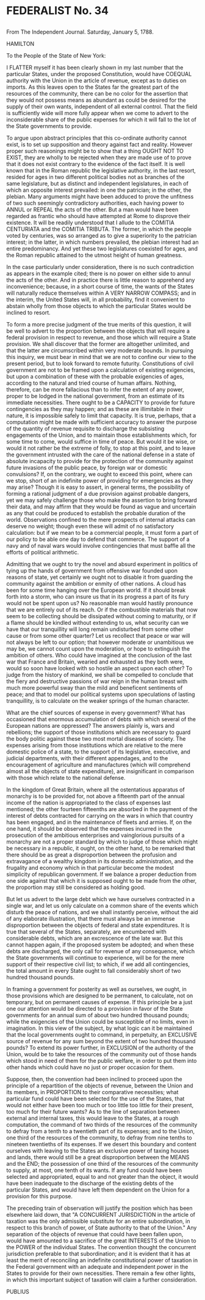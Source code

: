 # FEDERALIST No. 34
## 


From The Independent Journal. Saturday, January 5, 1788.

HAMILTON

To the People of the State of New York:

I FLATTER myself it has been clearly shown in my last number that the
particular States, under the proposed Constitution, would have COEQUAL
authority with the Union in the article of revenue, except as to duties
on imports. As this leaves open to the States far the greatest part of
the resources of the community, there can be no color for the assertion
that they would not possess means as abundant as could be desired for
the supply of their own wants, independent of all external control. That
the field is sufficiently wide will more fully appear when we come to
advert to the inconsiderable share of the public expenses for which it
will fall to the lot of the State governments to provide.

To argue upon abstract principles that this co-ordinate authority cannot
exist, is to set up supposition and theory against fact and reality.
However proper such reasonings might be to show that a thing OUGHT NOT
TO EXIST, they are wholly to be rejected when they are made use of
to prove that it does not exist contrary to the evidence of the fact
itself. It is well known that in the Roman republic the legislative
authority, in the last resort, resided for ages in two different
political bodies not as branches of the same legislature, but as
distinct and independent legislatures, in each of which an opposite
interest prevailed: in one the patrician; in the other, the plebian.
Many arguments might have been adduced to prove the unfitness of two
such seemingly contradictory authorities, each having power to ANNUL
or REPEAL the acts of the other. But a man would have been regarded as
frantic who should have attempted at Rome to disprove their existence.
It will be readily understood that I allude to the COMITIA CENTURIATA
and the COMITIA TRIBUTA. The former, in which the people voted by
centuries, was so arranged as to give a superiority to the patrician
interest; in the latter, in which numbers prevailed, the plebian
interest had an entire predominancy. And yet these two legislatures
coexisted for ages, and the Roman republic attained to the utmost height
of human greatness.

In the case particularly under consideration, there is no such
contradiction as appears in the example cited; there is no power on
either side to annul the acts of the other. And in practice there is
little reason to apprehend any inconvenience; because, in a short course
of time, the wants of the States will naturally reduce themselves within
A VERY NARROW COMPASS; and in the interim, the United States will, in
all probability, find it convenient to abstain wholly from those objects
to which the particular States would be inclined to resort.

To form a more precise judgment of the true merits of this question, it
will be well to advert to the proportion between the objects that will
require a federal provision in respect to revenue, and those which
will require a State provision. We shall discover that the former are
altogether unlimited, and that the latter are circumscribed within very
moderate bounds. In pursuing this inquiry, we must bear in mind that we
are not to confine our view to the present period, but to look forward
to remote futurity. Constitutions of civil government are not to be
framed upon a calculation of existing exigencies, but upon a combination
of these with the probable exigencies of ages, according to the natural
and tried course of human affairs. Nothing, therefore, can be more
fallacious than to infer the extent of any power, proper to be lodged in
the national government, from an estimate of its immediate necessities.
There ought to be a CAPACITY to provide for future contingencies as
they may happen; and as these are illimitable in their nature, it is
impossible safely to limit that capacity. It is true, perhaps, that a
computation might be made with sufficient accuracy to answer the
purpose of the quantity of revenue requisite to discharge the subsisting
engagements of the Union, and to maintain those establishments which,
for some time to come, would suffice in time of peace. But would it be
wise, or would it not rather be the extreme of folly, to stop at this
point, and to leave the government intrusted with the care of the
national defense in a state of absolute incapacity to provide for the
protection of the community against future invasions of the public
peace, by foreign war or domestic convulsions? If, on the contrary, we
ought to exceed this point, where can we stop, short of an indefinite
power of providing for emergencies as they may arise? Though it is
easy to assert, in general terms, the possibility of forming a rational
judgment of a due provision against probable dangers, yet we may safely
challenge those who make the assertion to bring forward their data, and
may affirm that they would be found as vague and uncertain as any that
could be produced to establish the probable duration of the world.
Observations confined to the mere prospects of internal attacks can
deserve no weight; though even these will admit of no satisfactory
calculation: but if we mean to be a commercial people, it must form
a part of our policy to be able one day to defend that commerce. The
support of a navy and of naval wars would involve contingencies that
must baffle all the efforts of political arithmetic.

Admitting that we ought to try the novel and absurd experiment in
politics of tying up the hands of government from offensive war founded
upon reasons of state, yet certainly we ought not to disable it from
guarding the community against the ambition or enmity of other nations.
A cloud has been for some time hanging over the European world. If it
should break forth into a storm, who can insure us that in its progress
a part of its fury would not be spent upon us? No reasonable man would
hastily pronounce that we are entirely out of its reach. Or if
the combustible materials that now seem to be collecting should be
dissipated without coming to maturity, or if a flame should be kindled
without extending to us, what security can we have that our tranquillity
will long remain undisturbed from some other cause or from some other
quarter? Let us recollect that peace or war will not always be left to
our option; that however moderate or unambitious we may be, we cannot
count upon the moderation, or hope to extinguish the ambition of others.
Who could have imagined at the conclusion of the last war that France
and Britain, wearied and exhausted as they both were, would so soon
have looked with so hostile an aspect upon each other? To judge from the
history of mankind, we shall be compelled to conclude that the fiery
and destructive passions of war reign in the human breast with much more
powerful sway than the mild and beneficent sentiments of peace; and
that to model our political systems upon speculations of lasting
tranquillity, is to calculate on the weaker springs of the human
character.

What are the chief sources of expense in every government? What has
occasioned that enormous accumulation of debts with which several of
the European nations are oppressed? The answers plainly is, wars and
rebellions; the support of those institutions which are necessary
to guard the body politic against these two most mortal diseases of
society. The expenses arising from those institutions which are
relative to the mere domestic police of a state, to the support of its
legislative, executive, and judicial departments, with their different
appendages, and to the encouragement of agriculture and manufactures
(which will comprehend almost all the objects of state expenditure),
are insignificant in comparison with those which relate to the national
defense.

In the kingdom of Great Britain, where all the ostentatious apparatus of
monarchy is to be provided for, not above a fifteenth part of the annual
income of the nation is appropriated to the class of expenses last
mentioned; the other fourteen fifteenths are absorbed in the payment of
the interest of debts contracted for carrying on the wars in which that
country has been engaged, and in the maintenance of fleets and armies.
If, on the one hand, it should be observed that the expenses incurred in
the prosecution of the ambitious enterprises and vainglorious pursuits
of a monarchy are not a proper standard by which to judge of those which
might be necessary in a republic, it ought, on the other hand, to be
remarked that there should be as great a disproportion between the
profusion and extravagance of a wealthy kingdom in its domestic
administration, and the frugality and economy which in that particular
become the modest simplicity of republican government. If we balance a
proper deduction from one side against that which it is supposed ought
to be made from the other, the proportion may still be considered as
holding good.

But let us advert to the large debt which we have ourselves contracted
in a single war, and let us only calculate on a common share of the
events which disturb the peace of nations, and we shall instantly
perceive, without the aid of any elaborate illustration, that there must
always be an immense disproportion between the objects of federal and
state expenditures. It is true that several of the States, separately,
are encumbered with considerable debts, which are an excrescence of
the late war. But this cannot happen again, if the proposed system be
adopted; and when these debts are discharged, the only call for revenue
of any consequence, which the State governments will continue to
experience, will be for the mere support of their respective civil list;
to which, if we add all contingencies, the total amount in every State
ought to fall considerably short of two hundred thousand pounds.

In framing a government for posterity as well as ourselves, we ought, in
those provisions which are designed to be permanent, to calculate, not
on temporary, but on permanent causes of expense. If this principle be a
just one our attention would be directed to a provision in favor of
the State governments for an annual sum of about two hundred thousand
pounds; while the exigencies of the Union could be susceptible of no
limits, even in imagination. In this view of the subject, by what logic
can it be maintained that the local governments ought to command, in
perpetuity, an EXCLUSIVE source of revenue for any sum beyond the
extent of two hundred thousand pounds? To extend its power further, in
EXCLUSION of the authority of the Union, would be to take the resources
of the community out of those hands which stood in need of them for the
public welfare, in order to put them into other hands which could have
no just or proper occasion for them.

Suppose, then, the convention had been inclined to proceed upon the
principle of a repartition of the objects of revenue, between the Union
and its members, in PROPORTION to their comparative necessities; what
particular fund could have been selected for the use of the States, that
would not either have been too much or too little too little for their
present, too much for their future wants? As to the line of separation
between external and internal taxes, this would leave to the States, at
a rough computation, the command of two thirds of the resources of the
community to defray from a tenth to a twentieth part of its expenses;
and to the Union, one third of the resources of the community, to defray
from nine tenths to nineteen twentieths of its expenses. If we desert
this boundary and content ourselves with leaving to the States an
exclusive power of taxing houses and lands, there would still be a great
disproportion between the MEANS and the END; the possession of one third
of the resources of the community to supply, at most, one tenth of its
wants. If any fund could have been selected and appropriated, equal to
and not greater than the object, it would have been inadequate to the
discharge of the existing debts of the particular States, and would have
left them dependent on the Union for a provision for this purpose.

The preceding train of observation will justify the position which has
been elsewhere laid down, that "A CONCURRENT JURISDICTION in the
article of taxation was the only admissible substitute for an entire
subordination, in respect to this branch of power, of State authority to
that of the Union." Any separation of the objects of revenue that could
have been fallen upon, would have amounted to a sacrifice of the great
INTERESTS of the Union to the POWER of the individual States. The
convention thought the concurrent jurisdiction preferable to that
subordination; and it is evident that it has at least the merit of
reconciling an indefinite constitutional power of taxation in the
Federal government with an adequate and independent power in the States
to provide for their own necessities. There remain a few other lights,
in which this important subject of taxation will claim a further
consideration.

PUBLIUS




